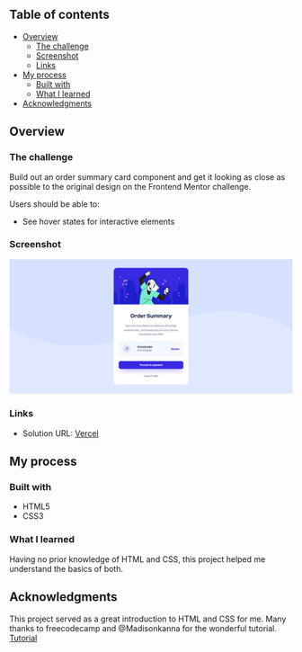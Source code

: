 ## Table of contents

- [Overview](#overview)
  - [The challenge](#the-challenge)
  - [Screenshot](#screenshot)
  - [Links](#links)
- [My process](#my-process)
  - [Built with](#built-with)
  - [What I learned](#what-i-learned)
- [Acknowledgments](#acknowledgments)

## Overview

### The challenge
Build out an order summary card component and get it looking as close as possible to the original design on the Frontend Mentor challenge.

Users should be able to:

- See hover states for interactive elements


### Screenshot

<img src="images/order-summary-component.png">


### Links

- Solution URL: [Vercel](https://order-summary-component-omega-sand.vercel.app/)


## My process

### Built with

- HTML5
- CSS3


### What I learned

Having no prior knowledge of HTML and CSS, this project helped me understand the basics of both.

## Acknowledgments

This project served as a great introduction to HTML and CSS for me. Many thanks to freecodecamp and @Madisonkanna for the wonderful tutorial.
[Tutorial](https://www.freecodecamp.org/news/learn-html-and-css-order-summary-component/) 